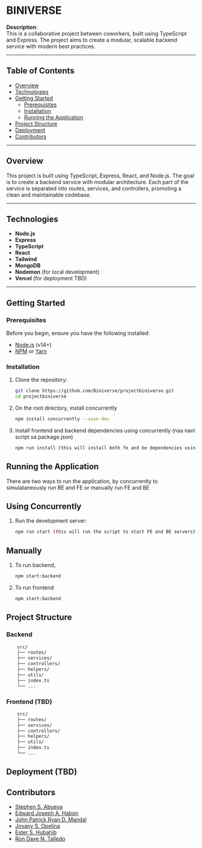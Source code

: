# BINIVERSE

**Description**:  
This is a collaborative project between coworkers, built using TypeScript and Express. The project aims to create a modular, scalable backend service with modern best practices.

---

## Table of Contents

- [Overview](#overview)
- [Technologies](#technologies)
- [Getting Started](#getting-started)
  - [Prerequisites](#prerequisites)
  - [Installation](#installation)
  - [Running the Application](#running-the-application)
- [Project Structure](#project-structure)
- [Deployment](#deployment)
- [Contributors](#contributors)

---

## Overview

This project is built using TypeScript, Express, React, and Node.js. The goal is to create a backend service with modular architecture. Each part of the service is separated into routes, services, and controllers, promoting a clean and maintainable codebase.

---

## Technologies

- **Node.js**
- **Express**
- **TypeScript**
- **React**
- **Tailwind**
- **MongoDB**
- **Nodemon** (for local development)
- **Vercel** (for deployment TBD)

---

## Getting Started

### Prerequisites

Before you begin, ensure you have the following installed:

- [Node.js](https://nodejs.org/) (v14+)
- [NPM](https://www.npmjs.com/) or [Yarn](https://yarnpkg.com/)

### Installation

1. Clone the repository:
   ```bash
   git clone https://github.com/Biniverse/projectbiniverse.git
   cd projectbiniverse
   ```
2. On the root directory, install concurrently
   ```bash
   npm install concurrently --save-dev
   ```
3. Install frontend and backend dependencies using concurrently (naa nani script sa package.json)
   ```bash
   npm run install (this will install both fe and be dependencies using concurrently)
   ```

## Running the Application

There are two ways to run the application, by concurrently to simulataneously run BE and FE or manually run FE and BE

## Using Concurrently

1. Run the development server:
   ```bash
   npm run start (this will run the script to start FE and BE servers)
   ```

## Manually

1. To run backend,
   ```bash
   npm start:backend
   ```
2. To run frontend
   ```bash
   npm start:backend
   ```

## Project Structure

### Backend

```bash
    src/
    ├── routes/
    ├── services/
    ├── controllers/
    ├── helpers/
    ├── utils/
    ├── index.ts
    └── ...
```

### Frontend (TBD)

```bash
    src/
    ├── routes/
    ├── services/
    ├── controllers/
    ├── helpers/
    ├── utils/
    ├── index.ts
    └── ...
```

## Deployment (TBD)

## Contributors

- [Stephen S. Abueva](https://github.com/stephenabv)
- [Edward Joseph A. Habon](https://github.com/edzhabs)
- [John Patrick Ryan D. Mandal](https://github.com/beefysalad)
- [Jovany S. Opelina](https://github.com/bankaihekai)
- [Ester S. Hubahib](https://github.com/essiee06)
- [Ron Dave N. Talledo](https://github.com/22tofu)
